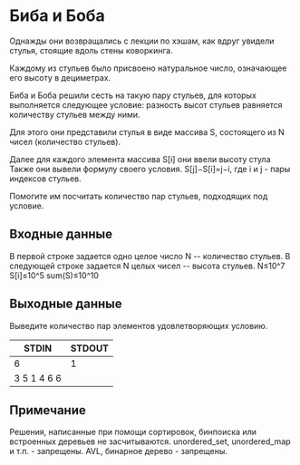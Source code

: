 # Биба и Боба
Однажды они возвращались с лекции по хэшам, как вдруг увидели стулья, стоящие вдоль стены коворкинга.

Каждому из стульев было присвоено натуральное число, означающее его высоту в дециметрах.

Биба и Боба решили сесть на такую пару стульев, для которых выполняется следующее условие: разность высот стульев равняется количеству стульев между ними.

Для этого они представили стулья в виде массива S, состоящего из N чисел (количество стульев).

Далее для каждого элемента массива S[i] они ввели высоту стула Также они вывели формулу своего условия. S[j]−S[i]=j−i, где i и j - пары индексов стульев.

Помогите им посчитать количество пар стульев, подходящих под условие.

## Входные данные

В первой строке задается одно целое число N -- количество стульев. В следующей строке задается N целых чисел -- высота стульев.
N≤10^7
S[i]≤10^5
sum(S)≤10^10
 
## Выходные данные

Выведите количество пар элементов удовлетворяющих условию.

|STDIN|STDOUT|
|-----|------|
|6|1|
|3 5 1 4 6 6||

## Примечание

Решения, написанные при помощи сортировок, бинпоиска или встроенных деревьев не засчитываются. unordered_set, unordered_map и т.п. - запрещены. AVL, бинарное дерево - запрещены.